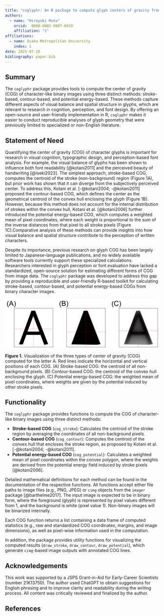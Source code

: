 ```yaml
---
title: "coglyphr: An R package to compute glyph centers of gravity from image data"
authors:
  - name: "Hiroyuki Muto"
    orcid:  0000-0002-0007-6019
    affiliation: "1"
affiliations:
  - name: Osaka Metropolitan University
    index: 1
date: 2025-07-20
bibliography: paper.bib
---
```


## Summary

The `coglyphr` package provides tools to compute the center of gravity (COG) of character-like binary images using three distinct methods: stroke-based, contour-based, and potential energy-based. These methods capture different aspects of visual balance and spatial structure in glyphs, which are relevant to research in cognition, perception, and font design. By offering an open-source and user-friendly implementation in R, `coglyphr` makes it easier to conduct reproducible analyses of glyph geometry that were previously limited to specialized or non-English literature.

## Statement of Need

Quantifying the center of gravity (COG) of character glyphs is important for research in visual cognition, typographic design, and perception-based font analysis. For example, the visual balance of glyphs has been shown to influence both font readability [@kotani2011] and the perceived beauty of handwriting [@iseki2023]. The simplest approach, stroke-based COG, computes the centroid of the stroke (non-background) region (Figure 1A), but prior work has shown that it can diverge from the subjectively perceived center. To address this, Kotani et al. [-@kotani2004; -@kotani2011] proposed the contour-based COG, which defines the center as the geometrical centroid of the convex hull enclosing the glyph (Figure 1B). However, because this method does not account for the internal distribution of strokes within the convex hull, Kotani et al. [@kotani2006] further introduced the potential energy-based COG, which computes a weighted mean of pixel coordinates, where each weight is proportional to the sum of the inverse distances from that pixel to all stroke pixels (Figure 1C).Comparative analysis of these methods can provide insights into how visual balance and spatial structure contribute to the perception of written characters.

Despite its importance, previous research on glyph COG has been largely limited to Japanese-language publications, and no widely available software tools currently support these specialized calculations. Researchers interested in glyph perception or font evaluation have lacked a standardized, open-source solution for estimating different forms of COG from image data. The `coglyphr` package was developed to address this gap by providing a reproducible and user-friendly R-based toolkit for calculating stroke-based, contour-based, and potential energy-based COGs from binary character images.

![Three types of center of gravity for the letter A.](figure1.png)

**Figure 1.** Visualization of the three types of center of gravity (COG) computed for the letter A. Red lines indicate the horizontal and vertical positions of each COG. (A) Stroke-based COG: the centroid of all non-background pixels. (B) Contour-based COG: the centroid of the convex hull enclosing the glyph. (C) Potential energy-based COG: the weighted mean of pixel coordinates, where weights are given by the potential induced by other stroke pixels.

## Functionality

The `coglyphr` package provides functions to compute the COG of character-like binary images using three distinct methods:

- **Stroke-based COG** (`cog_stroke`): Calculates the centroid of the stroke region by averaging the coordinates of all non-background pixels.
- **Contour-based COG** (`cog_contour`): Computes the centroid of the convex hull that encloses the stroke region, as proposed by Kotani et al. [-@kotani2004; -@kotani2011].
- **Potential energy-based COG** (`cog_potential`): Calculates a weighted mean of pixel coordinates within the convex polygon, where the weights are derived from the potential energy field induced by stroke pixels [@kotani2006].

Detailed mathematical definitions for each method can be found in the documentation of the respective functions. All functions accept either file paths to image files (e.g., PNG, JPEG) or `cimg` objects from the `imager` package [@barthelme2017]. The input image is expected to be in binary form, where the foreground (glyph) is represented by pixel values different from 1, and the background is white (pixel value 1). Non-binary images will be binarized internally.

Each COG function returns a list containing a data frame of computed statistics (e.g., raw and standardized COG coordinates, margins, and image dimensions), as well as pixel-wise information used in the computation.

In addition, the package provides utility functions for visualizing the computed results (`draw_stroke`, `draw_contour`, `draw_potential`), which generate `cimg`-based image outputs with annotated COG lines.

## Acknowledgements

This work was supported by a JSPS Grant-in-Aid for Early-Career Scientists (number 21K13750). The author used ChatGPT to obtain suggestions for English phrasing and to improve clarity and readability during the writing process. All content was critically reviewed and finalized by the author.

## References
